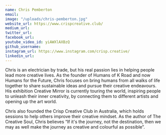 ```yaml
---
name: Chris Pemberton
email: 
image: "/uploads/chris-pemberton.jpg"
website_url: https://www.crispcreative.club/
medium_url: 
twitter_url: 
facebook_url: 
youtube_video_id: yiAWXlAXBzQ
github_username: 
instagram_url: https://www.instagram.com/crisp.creative/
linkedin_url: 
---
```


Chris is an electrician by trade, but his real passion lies in helping people lead more creative lives. As the founder of Humans of K Road and now Humans for the Future, Chris focuses on bring humans from all walks of life together to share sustainable ideas and pursue their creative endeavours. His exhibition Creative Mirror is currently touring the world, inspiring people to unleash their inner creativity, by connecting them to different artists and opening up the art world.

Chris also founded the Crisp Creative Club in Australia, which holds sessions to help others improve their creative mindset. As the author of The Creative Soul, Chris believes “If it's the journey, not the destination, then we may as well make the journey as creative and colourful as possible”.
